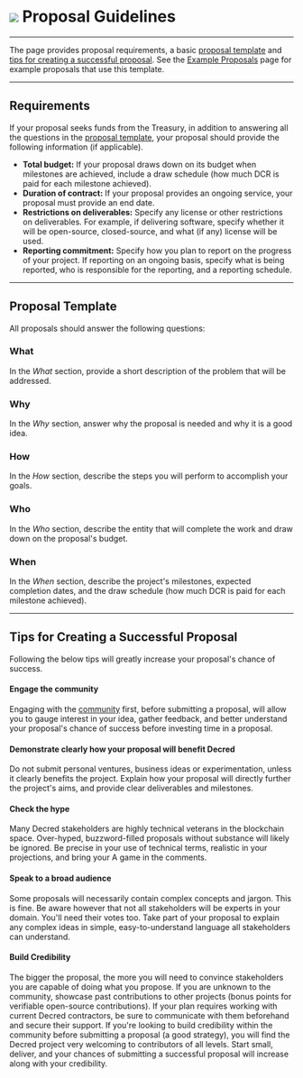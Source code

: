 # <img class="dcr-icon" src="/img/dcr-icons/Politeia.svg" /> Proposal Guidelines

---

The page provides proposal requirements, a basic [proposal template](#proposal-template) and
[tips for creating a successful proposal](#tips-for-creating-a-successful-proposal).
See the [Example Proposals](../../governance/politeia/example-proposals.md) page for
example proposals that use this template.

---

## Requirements

If your proposal seeks funds from the Treasury, in addition to answering all the questions
in the [proposal template](#proposal-template), your proposal should provide the following
information (if applicable).

* **Total budget:** If your proposal draws down on its budget when milestones are achieved,
include a draw schedule (how much DCR is paid for each milestone achieved).
* **Duration of contract:** If your proposal provides an ongoing service, your proposal must
provide an end date.
* **Restrictions on deliverables:** Specify any license or other restrictions on
deliverables. For example, if delivering software, specify whether it will be open-source,
closed-source, and what (if any) license will be used.
* **Reporting commitment:** Specify how you plan to report on the progress of your project. If
reporting on an ongoing basis, specify what is being reported, who is responsible for the reporting,
and a reporting schedule.

---

## Proposal Template

All proposals should answer the following questions:

### What

In the *What* section, provide a short description of the problem that will
be addressed.

### Why

In the *Why* section, answer why the proposal is needed and why it is
a good idea.

### How

In the *How* section, describe the steps you will perform to accomplish your
goals.

### Who

In the *Who* section, describe the entity that will
complete the work and draw down on the proposal's budget.

### When

In the *When* section, describe the project's milestones, expected
completion dates, and the draw schedule (how much DCR is paid for each milestone achieved).

---

## Tips for Creating a Successful Proposal

Following the below tips will greatly increase your proposal's chance of success.

#### Engage the community

Engaging with the [community](../../getting-started/beginner-guide.md#community) first,
before submitting a proposal, will allow you to gauge interest in your idea, gather
feedback, and better understand your proposal's chance of success before investing time
in a proposal.

#### Demonstrate clearly how your proposal will benefit Decred

Do not submit personal ventures, business ideas
or experimentation, unless it clearly benefits the project.
Explain how your proposal will directly further the project's aims, and provide
clear deliverables and milestones.

#### Check the hype

Many Decred stakeholders are highly technical veterans in the
blockchain space. Over-hyped, buzzword-filled proposals without substance will likely be
ignored. Be precise in your use of technical terms, realistic in your projections,
and bring your A game in the comments.

#### Speak to a broad audience

Some proposals will necessarily contain complex concepts and jargon. This is fine.
Be aware however that not all stakeholders will be experts in your domain. You'll need
their votes too. Take part of your proposal to explain any complex ideas in simple,
easy-to-understand language all stakeholders can understand.

#### Build Credibility

The bigger the proposal, the more you will need to convince stakeholders you
are capable of doing what you propose. If you are unknown to the community, showcase past
contributions to other projects (bonus points for verifiable open-source contributions).
If your plan requires working with current Decred contractors,
be sure to communicate with them beforehand and secure their support. If you're looking to
build credibility within the community before submitting a proposal (a good strategy),
you will find the Decred project very welcoming to contributors of all levels. Start small,
deliver, and your chances of submitting a successful proposal will increase along with your
credibility.
